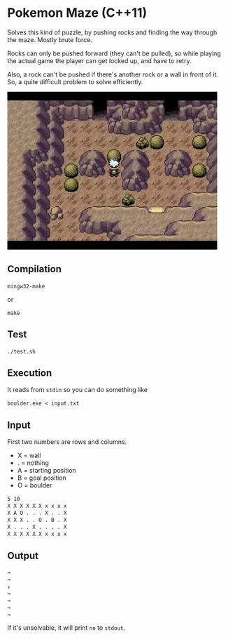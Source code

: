 # Pokemon Maze (C++11)

Solves this kind of puzzle, by pushing rocks and finding the way through the maze. Mostly brute force.

Rocks can only be pushed forward (they can't be pulled), so while playing the actual game the player can get locked up, and have to retry.

Also, a rock can't be pushed if there's another rock or a wall in front of it. So, a quite difficult problem to solve efficiently.

![alt text](pokemon.jpg)


## Compilation

```
mingw32-make
```
or

```
make
```

## Test

```
./test.sh
```

## Execution

It reads from `stdin` so you can do something like

```
boulder.exe < input.txt 
```

## Input

First two numbers are rows and columns.

- X = wall
- . = nothing
- A = starting position
- B = goal position
- O = boulder

```
5 10
X X X X X X x x x x
X A O . . . X . . X
X X X . . O . B . X
X . . . X . . . . X
X X X X X X x x x x
```

## Output

```
→
→
↓
→
→
→
→
```

If it's unsolvable, it will print `no` to `stdout`.
